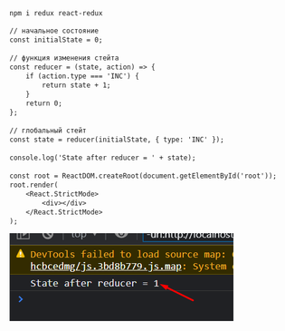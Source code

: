 


```bash
npm i redux react-redux
```




```JS
// начальное состояние
const initialState = 0;

// функция изменения стейта
const reducer = (state, action) => {
	if (action.type === 'INC') {
		return state + 1;
	}
	return 0;
};

// глобальный стейт
const state = reducer(initialState, { type: 'INC' });

console.log('State after reducer = ' + state);

const root = ReactDOM.createRoot(document.getElementById('root'));
root.render(
	<React.StrictMode>
		<div></div>
	</React.StrictMode>
);
```

![](_png/Pasted%20image%2020230318112333.png)








